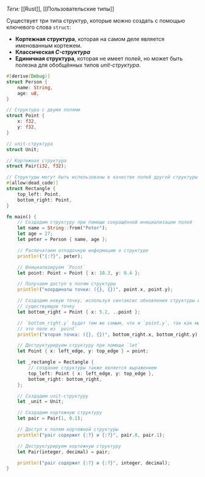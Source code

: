 
*Теги:* [[Rust]], [[Пользовательские типы]]

Существует три типа структур, которые можно создать с помощью ключевого слова `struct`:

- **Кортежная структура**, которая на самом деле является именованным кортежем.
- **Классическая *C-структура***
- **Единичная структура**, которая не имеет полей, но может быть полезна для обобщённых типов *unit-структура*.

```rust
#[derive(Debug)]
struct Person {
    name: String,
    age: u8,
}

// Структура с двумя полями
struct Point {
    x: f32,
    y: f32,
}

// unit-структура
struct Unit;

// Кортежная структура
struct Pair(i32, f32);

// Структуры могут быть использованы в качестве полей другой структуры
#[allow(dead_code)]
struct Rectangle {
    top_left: Point,
    bottom_right: Point,
}

fn main() {
    // Создадим структуру при помощи сокращённой инициализации полей
    let name = String::from("Peter");
    let age = 27;
    let peter = Person { name, age };

    // Распечатаем отладочную информацию о структуре
    println!("{:?}", peter);

    // Инициализируем `Point`
    let point: Point = Point { x: 10.3, y: 0.4 };

    // Получаем доступ к полям структуры
    println!("координаты точки: ({}, {})", point.x, point.y);

    // Создадим новую точку, используя синтаксис обновления структуры и нашу
    // существующую точку
    let bottom_right = Point { x: 5.2, ..point };

    // `bottom_right.y` будет тем же самым, что и `point.y`, так как мы взяли
    // это поле из `point`
    println!("вторая точка: ({}, {})", bottom_right.x, bottom_right.y);

    // Деструктурируем структуру при помощи `let`
    let Point { x: left_edge, y: top_edge } = point;

    let _rectangle = Rectangle {
        // создание структуры также является выражением
        top_left: Point { x: left_edge, y: top_edge },
        bottom_right: bottom_right,
    };

    // Создадим unit-структуру
    let _unit = Unit;

    // Создадим кортежную структуру
    let pair = Pair(1, 0.1);

    // Доступ к полям кортежной структуры
    println!("pair содержит {:?} и {:?}", pair.0, pair.1);

    // Деструктурируем кортежную структуру
    let Pair(integer, decimal) = pair;

    println!("pair содержит {:?} и {:?}", integer, decimal);
}
```

```rust

```

```rust

```

```rust

```

```rust

```
